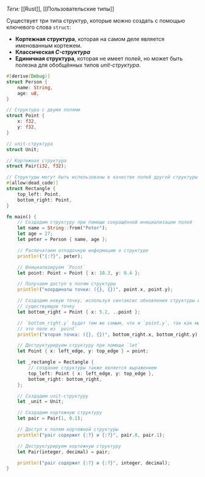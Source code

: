 
*Теги:* [[Rust]], [[Пользовательские типы]]

Существует три типа структур, которые можно создать с помощью ключевого слова `struct`:

- **Кортежная структура**, которая на самом деле является именованным кортежем.
- **Классическая *C-структура***
- **Единичная структура**, которая не имеет полей, но может быть полезна для обобщённых типов *unit-структура*.

```rust
#[derive(Debug)]
struct Person {
    name: String,
    age: u8,
}

// Структура с двумя полями
struct Point {
    x: f32,
    y: f32,
}

// unit-структура
struct Unit;

// Кортежная структура
struct Pair(i32, f32);

// Структуры могут быть использованы в качестве полей другой структуры
#[allow(dead_code)]
struct Rectangle {
    top_left: Point,
    bottom_right: Point,
}

fn main() {
    // Создадим структуру при помощи сокращённой инициализации полей
    let name = String::from("Peter");
    let age = 27;
    let peter = Person { name, age };

    // Распечатаем отладочную информацию о структуре
    println!("{:?}", peter);

    // Инициализируем `Point`
    let point: Point = Point { x: 10.3, y: 0.4 };

    // Получаем доступ к полям структуры
    println!("координаты точки: ({}, {})", point.x, point.y);

    // Создадим новую точку, используя синтаксис обновления структуры и нашу
    // существующую точку
    let bottom_right = Point { x: 5.2, ..point };

    // `bottom_right.y` будет тем же самым, что и `point.y`, так как мы взяли
    // это поле из `point`
    println!("вторая точка: ({}, {})", bottom_right.x, bottom_right.y);

    // Деструктурируем структуру при помощи `let`
    let Point { x: left_edge, y: top_edge } = point;

    let _rectangle = Rectangle {
        // создание структуры также является выражением
        top_left: Point { x: left_edge, y: top_edge },
        bottom_right: bottom_right,
    };

    // Создадим unit-структуру
    let _unit = Unit;

    // Создадим кортежную структуру
    let pair = Pair(1, 0.1);

    // Доступ к полям кортежной структуры
    println!("pair содержит {:?} и {:?}", pair.0, pair.1);

    // Деструктурируем кортежную структуру
    let Pair(integer, decimal) = pair;

    println!("pair содержит {:?} и {:?}", integer, decimal);
}
```

```rust

```

```rust

```

```rust

```

```rust

```
